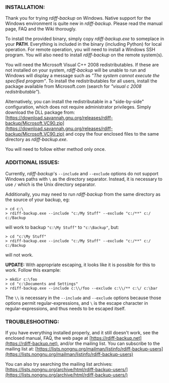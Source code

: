 ### INSTALLATION:

Thank you for trying *rdiff-backup* on Windows. Native support for the Windows
environment is quite new in *rdiff-backup*. Please read the manual page, FAQ and
the Wiki thorougly.

To install the provided binary, simply copy *rdiff-backup.exe* to someplace in
your **PATH**. Everything is included in the binary (including Python) for local
operation. For remote operation, you will need to install a Windows SSH
program. You will also need to install *rdiff-backup* on the remote system(s).

You will need the Microsoft Visual C++ 2008 redistributables. If these are
not installed on your system, *rdiff-backup* will be unable to run and Windows
will display a message such as *"The system cannot execute the specified
program"*. To install the redistributables for all users, install the package
available from Microsoft.com (search for *"visual c 2008 redistributable"*).

Alternatively, you can install the redistributable in a "side-by-side"
configuration, which does not require administrator privileges. Simply
download the DLL package from:
[https://download.savannah.gnu.org/releases/rdiff-backup/Microsoft.VC90.zip](https://download.savannah.gnu.org/releases/rdiff-backup/Microsoft.VC90.zip)
and copy the four enclosed files to the same directory as *rdiff-backup.exe*.

You will need to follow either method only once.

### ADDITIONAL ISSUES:

Currently, *rdiff-backup*'s `--include` and `--exclude` options do not support
Windows paths with `\` as the directory separator. Instead, it is necessary to
use `/` which is the Unix directory separator.

Additionally, you may need to run *rdiff-backup* from the same directory as the
source of your backup, eg:

    > cd c:\
    > rdiff-backup.exe --include "c:/My Stuff" --exclude "c:/**" c:/ c:/Backup

will work to backup `"c:\My Stuff"` to `"c:\Backup"`, but:

    > cd "c:\My Stuff"
    > rdiff-backup.exe --include "c:/My Stuff" --exclude "c:/**" c:/ c:/Backup

will not work.

**UPDATE:** With appropriate escaping, it looks like it is
possible for this to work. Follow this example:

    > mkdir c:\foo
    > cd "c:\Documents and Settings"
    > rdiff-backup.exe --include c:\\/foo --exclude c:\\/** c:\/ c:\bar

The `\\` is necessary in the `--include` and `--exclude` options because those
options permit regular-expressions, and `\` is the escape character in
regular-expressions, and thus needs to be escaped itself.

### TROUBLESHOOTING:

If you have everything installed properly, and it still doesn't work,
see the enclosed manual, FAQ, the web page at
[https://rdiff-backup.net](https://rdiff-backup.net),
and/or the mailing list. You can subscribe to the mailing list at:
[https://lists.nongnu.org/mailman/listinfo/rdiff-backup-users](https://lists.nongnu.org/mailman/listinfo/rdiff-backup-users)

You can also try searching the mailing list archives:
[https://lists.nongnu.org/archive/html/rdiff-backup-users/](https://lists.nongnu.org/archive/html/rdiff-backup-users/)
